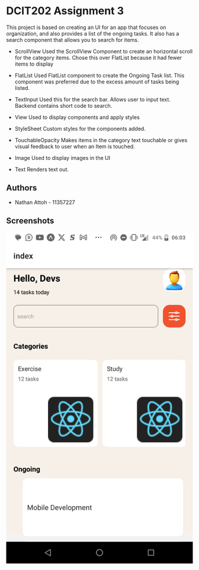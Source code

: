 
# DCIT202 Assignment 3

This project is based on creating an UI for an app that focuses on organization, and also provides a list of the ongoing tasks. It also has a search component that allows you to search for items.

- ScrollView
	Used the ScrollView Component to create an horizontal scroll for the category items. Chose this over FlatList because it had fewer items to display

- FlatList
	Used FlatList component to create the Ongoing Task list. This component was preferred due to the excess amount of tasks being listed.

- TextInput
	Used this for the search bar. Allows user to input text. Backend contains short code to search.

- View
	Used to display components and apply styles

- StyleSheet
	Custom styles for the components added. 

- TouchableOpacity
	Makes items in the category text touchable or gives visual feedback to user when an Item is touched.

- Image 
	Used to display images in the UI

- Text
	Renders text out. 
	
## Authors

- Nathan Attoh - 11357227


## Screenshots

![App Screenshot](./shot1.png)

